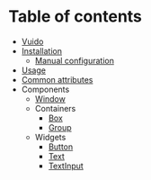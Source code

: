 # Table of contents

* [Vuido](README.md)
* [Installation](installation/README.md)
  * [Manual configuration](installation/manual-configuration.md)
* [Usage](usage.md)
* [Common attributes](common-attributes.md)
* Components
  * [Window](components/window.md)
  * Containers
    * [Box](components/containers/box.md)
    * [Group](components/containers/group.md)
  * Widgets
    * [Button](components/widgets/button.md)
    * [Text](components/widgets/text.md)
    * [TextInput](components/widgets/textinput.md)


